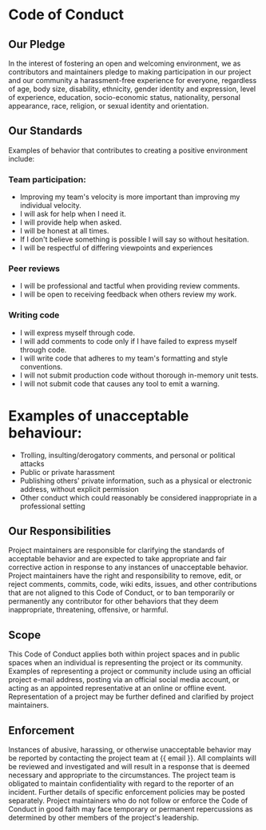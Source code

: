 # Code of Conduct
## Our Pledge
In the interest of fostering an open and welcoming environment, we as contributors and maintainers pledge to making participation in our project and our community a harassment-free experience for everyone, regardless of age, body size, disability, ethnicity, gender identity and expression, level of experience, education, socio-economic status, nationality, personal appearance, race, religion, or sexual identity and orientation.


## Our Standards
Examples of behavior that contributes to creating a positive environment include:

### Team participation:
- Improving my team's velocity is more important than improving my individual velocity.
-	I will ask for help when I need it.
-	I will provide help when asked.
-	I will be honest at all times.
-	If I don't believe something is possible I will say so without hesitation.
-	I will be respectful of differing viewpoints and experiences

### Peer reviews
-	I will be professional and tactful when providing review comments.
-	I will be open to receiving feedback when others review my work.

### Writing code
-	I will express myself through code.
-	I will add comments to code only if I have failed to express myself through code.
-	I will write code that adheres to my team's formatting and style conventions.
-	I will not submit production code without thorough in-memory unit tests.
-	I will not submit code that causes any tool to emit a warning.

# Examples of unacceptable behaviour:
-	Trolling, insulting/derogatory comments, and personal or political attacks
-	Public or private harassment
-	Publishing others' private information, such as a physical or electronic address, without explicit permission
-	Other conduct which could reasonably be considered inappropriate in a professional setting


## Our Responsibilities
Project maintainers are responsible for clarifying the standards of acceptable behavior and are expected to take appropriate and fair corrective action in response to any instances of unacceptable behavior.
Project maintainers have the right and responsibility to remove, edit, or reject comments, commits, code, wiki edits, issues, and other contributions that are not aligned to this Code of Conduct, or to ban temporarily or permanently any contributor for other behaviors that they deem inappropriate, threatening, offensive, or harmful.
## Scope
This Code of Conduct applies both within project spaces and in public spaces when an individual is representing the project or its community. Examples of representing a project or community include using an official project e-mail address, posting via an official social media account, or acting as an appointed representative at an online or offline event. Representation of a project may be further defined and clarified by project maintainers.
## Enforcement
Instances of abusive, harassing, or otherwise unacceptable behavior may be reported by contacting the project team at {{ email }}. All complaints will be reviewed and investigated and will result in a response that is deemed necessary and appropriate to the circumstances. The project team is obligated to maintain confidentiality with regard to the reporter of an incident. Further details of specific enforcement policies may be posted separately.
Project maintainers who do not follow or enforce the Code of Conduct in good faith may face temporary or permanent repercussions as determined by other members of the project's leadership.


